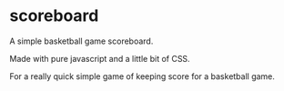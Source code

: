 # scoreboard
A simple basketball game scoreboard.

Made with pure javascript and a little bit of CSS.

For a really quick simple game of keeping score for a basketball game.
